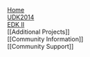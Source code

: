 [Home](http://www.tianocore.org)<br/>
[UDK2014](https://github.com/tianocore/tianocore.github.io/wiki/UDK2014)<br/>
[EDK II](https://github.com/tianocore/tianocore.github.io/wiki/EDK-II-Information)<br/>
[[Additional Projects]]<br/>
[[Community Information]]<br/>
[[Community Support]]
